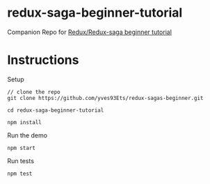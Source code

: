 # redux-saga-beginner-tutorial
Companion Repo for [Redux/Redux-saga beginner tutorial](https://github.com/redux-saga/redux-saga/blob/master/docs/introduction/BeginnerTutorial.md)

# Instructions

Setup

```
// clone the repo
git clone https://github.com/yves93Ets/redux-sagas-beginner.git

cd redux-saga-beginner-tutorial

npm install
```

Run the demo

```
npm start
```

Run tests

```
npm test
```
